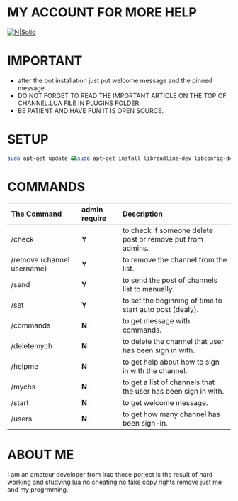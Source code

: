 
# MY ACCOUNT FOR MORE HELP

[![N|Solid](https://s15.postimg.org/gx4yupoaj/426137179_4641_1027391734227066917.jpg)](https://telegram.me/mico_iq)
# IMPORTANT
* after the bot installation just put welcome message and the pinned message.
* DO NOT FORGET TO READ THE IMPORTANT ARTICLE ON THE TOP OF CHANNEL.LUA FILE IN PLUGINS FOLDER.
* BE PATIENT AND HAVE FUN IT IS OPEN SOURCE.
# SETUP
```sh
sudo apt-get update &&sudo apt-get install libreadline-dev libconfig-dev libssl-dev lua5.2 liblua5.2-dev libevent-dev make autoconf unzip git redis-server g++ libjansson-dev libpython-dev expat libexpat1-dev && git clone https://github.com/Ho0000s/Khalil.Yemen.git && cd Khalil.Yemen && git clone https://github.com/catwell/lua-multipart-post.git && sudo apt-get install lua-socket && sudo apt-get install lua-sec && sh launch.sh
```
# COMMANDS
| The Command                    |admin require               | Description                                                    |
|:-------------------------------|:---------------------------|:---------------------------------------------------------------|
| /check                         | **Y**                      | to check if someone delete post or remove put from admins.     |
| /remove  (channel username)    | **Y**                      | to remove the channel from the list.                           |
| /send                          | **Y**                      | to send the post of channels list to manually.                 |
| /set                           | **Y**                      | to set the beginning of time to start auto post (dealy).       |
| /commands                      | **N**                      | to get message with commands.                                  |
| /deletemych                    | **N**                      | to delete the channel that user has been sign in with.         |
| /helpme                        | **N**                      | to get help about how to sign in with the channel.             |
| /mychs                         | **N**                      | to get a list of channels that the user has been sign in with. |
| /start                         | **N**                      | to get welcome message.                                        |
| /users                         | **N**                      | to get how many channel has been sign-in.                      |

# ABOUT ME
 I am an amateur developer from Iraq those porject is the result of hard working and studying lua no cheating no fake copy rights remove just me and my progrmming.
